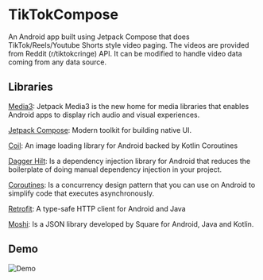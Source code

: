 # TikTokCompose
An Android app built using Jetpack Compose that does TikTok/Reels/Youtube Shorts style video paging. The videos are provided from Reddit (r/tiktokcringe) API. It can be modified to handle video data coming from any data source. 

## Libraries
[Media3](https://developer.android.com/jetpack/androidx/releases/media3): Jetpack Media3 is the new home for media libraries that enables Android apps to display rich audio and visual experiences.

[Jetpack Compose](https://developer.android.com/jetpack/compose): Modern toolkit for building native UI.

[Coil](https://coil-kt.github.io/coil/): An image loading library for Android backed by Kotlin Coroutines

[Dagger Hilt](https://developer.android.com/training/dependency-injection/hilt-android): Is a dependency injection library for Android that reduces the boilerplate of doing manual dependency injection in your project.

[Coroutines](https://developer.android.com/kotlin/coroutines): Is a concurrency design pattern that you can use on Android to simplify code that executes asynchronously.

[Retrofit](https://square.github.io/retrofit/): A type-safe  HTTP client  for Android and Java

[Moshi](https://github.com/square/moshi): Is a JSON library developed by Square for Android, Java and Kotlin.

## Demo
![Demo](https://github.com/oguzhaneksi/TikTokCompose/blob/master/demo.gif?raw=true)
